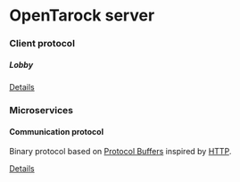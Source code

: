 OpenTarock server
======

### Client protocol

##### Lobby

[Details](example.com)

### Microservices

#### Communication protocol

Binary protocol based on [Protocol Buffers](https://code.google.com/p/protobuf/) inspired by [HTTP](http://en.wikipedia.org/wiki/Hypertext_Transfer_Protocol).

[Details](example.com)
